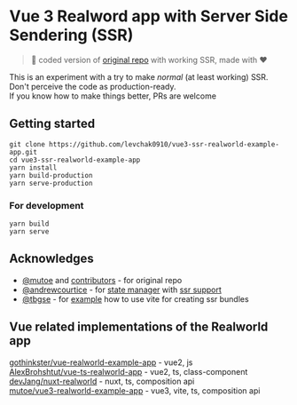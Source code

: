 # Vue 3 Realword app with Server Side Sendering (SSR)

> :shit: coded version of [original repo](https://github.com/mutoe/vue3-realworld-example-app) with working SSR, made with :heart:

This is an experiment with a try to make _normal_ (at least working) SSR. Don't perceive the code as production-ready.  
If you know how to make things better, PRs are welcome

## Getting started

```shell script
git clone https://github.com/levchak0910/vue3-ssr-realworld-example-app.git
cd vue3-ssr-realworld-example-app
yarn install
yarn build-production
yarn serve-production
```

### For development
```shell script
yarn build
yarn serve
```

## Acknowledges

- [@mutoe](https://github.com/mutoe) and [contributors](https://github.com/mutoe/vue3-realworld-example-app#contributors) - for original repo
- [@andrewcourtice](https://github.com/andrewcourtice) - for [state manager](https://github.com/andrewcourtice/harlem) with [ssr support](https://github.com/andrewcourtice/harlem/blob/main/plugins/ssr)
- [@tbgse](https://github.com/tbgse) - for [example](https://github.com/tbgse/vue3-vite-ssr-example) how to use vite for creating ssr bundles

## Vue related implementations of the Realworld app
[gothinkster/vue-realworld-example-app](https://github.com/gothinkster/vue-realworld-example-app) - vue2, js  
[AlexBrohshtut/vue-ts-realworld-app](https://github.com/AlexBrohshtut/vue-ts-realworld-app) - vue2, ts, class-component  
[devJang/nuxt-realworld](https://github.com/devJang/nuxt-realworld) - nuxt, ts, composition api  
[mutoe/vue3-realworld-example-app](https://github.com/mutoe/vue3-realworld-example-app) - vue3, vite, ts, composition api  

